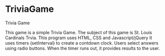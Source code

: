 # TriviaGame
Trivia Game

This game is a simple Trivia Game. The subject of this game is St. Louis Cardinals Trvia.
This program uses HTML, CSS and Javascript/jQuery
It uses timers (setInterval) to create a contdown clock.
Users select answers using radio buttons.
When the timer runs out, it provides results to the user.